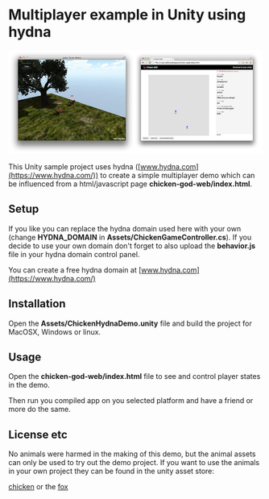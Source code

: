 # Multiplayer example in Unity using hydna

![game and web controller](/screenshots/screen.jpg)

This Unity sample project uses hydna ([www.hydna.com](https://www.hydna.com/)) to create a simple multiplayer demo which can be influenced from a html/javascript page **chicken-god-web/index.html**.

## Setup

If you like you can replace the hydna domain used here with your own (change **HYDNA_DOMAIN** in **Assets/ChickenGameController.cs**). If you decide to use your own domain don't forget to also upload the **behavior.js** file in your hydna domain control panel.

You can create a free hydna domain at [www.hydna.com](https://www.hydna.com/)

## Installation

Open the **Assets/ChickenHydnaDemo.unity** file and build the project for MacOSX, Windows or linux.

## Usage

Open the **chicken-god-web/index.html** file to see and control player states in the demo.

Then run you compiled app on you selected platform and have a friend or more do the same.

## License etc

No animals were harmed in the making of this demo, but the animal assets can only be used to try out the demo project. If you want to use the animals in your own project they can be found in the unity asset store:

[chicken](https://www.assetstore.unity3d.com/#/content/5029) or the
[fox](https://www.assetstore.unity3d.com/#/content/14260)
